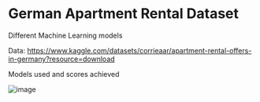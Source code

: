 # German Apartment Rental Dataset

Different Machine Learning models

Data: https://www.kaggle.com/datasets/corrieaar/apartment-rental-offers-in-germany?resource=download

Models used and scores achieved


![image](https://github.com/BenBlack0902/German_Flat_Rental/assets/60020328/c24d4c19-c571-46e0-8904-b275fc3d7fa1)
